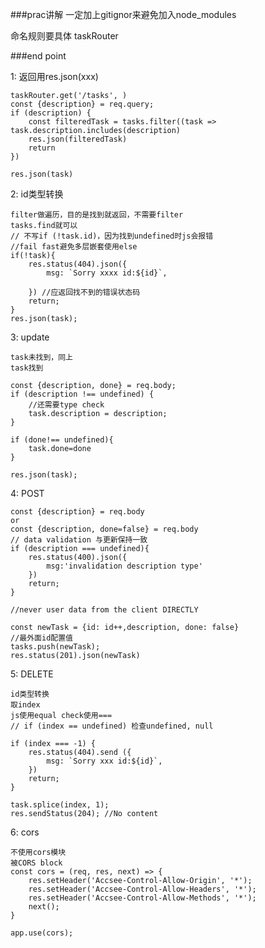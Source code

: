 ###prac讲解
一定加上gitignor来避免加入node_modules

命名规则要具体 taskRouter

###end point

1: 	返回用res.json(xxx)

	taskRouter.get('/tasks', )	
	const {description} = req.query;
	if (description) {
		const filteredTask = tasks.filter((task => task.description.includes(description)
		res.json(filteredTask)
		return
	})
	
	res.json(task)
	
2: id类型转换

	filter做遍历，目的是找到就返回，不需要filter
	tasks.find就可以
	// 不写if (!task.id)，因为找到undefined时js会报错
	//fail fast避免多层嵌套使用else
	if(!task){
		res.status(404).json({
			msg: `Sorry xxxx id:${id}`,
		
		}) //应返回找不到的错误状态码
		return;
	}
	res.json(task);
	
	
3: update

	task未找到，同上
	task找到
	
	const {description, done} = req.body;
	if (description !== undefined) {
		//还需要type check
		task.description = description;
	}
	
	if (done!== undefined){
		task.done=done
	}
	
	res.json(task);
	
4: POST

	const {description} = req.body
	or 
	const {description, done=false} = req.body
	// data validation 与更新保持一致
	if (description === undefined){
		res.status(400).json({
			msg:'invalidation description type'
		})
		return;
	}
	
	//never user data from the client DIRECTLY
	
	const newTask = {id: id++,description, done: false}
	//最外面id配置值
	tasks.push(newTask);
	res.status(201).json(newTask)
	
	
5: DELETE

	id类型转换
	取index
	js使用equal check使用===
	// if (index == undefined) 检查undefined, null
	
	if (index === -1) {
		res.status(404).send ({
			msg: `Sorry xxx id:${id}`,
		})
		return;
	}
	
	task.splice(index, 1);
	res.sendStatus(204); //No content
	
	
	
6: cors

	不使用cors模块
	被CORS block
	const cors = (req, res, next) => {
		res.setHeader('Accsee-Control-Allow-Origin', '*');
		res.setHeader('Accsee-Control-Allow-Headers', '*');
		res.setHeader('Accsee-Control-Allow-Methods', '*');
		next();
	}
	
	app.use(cors);
